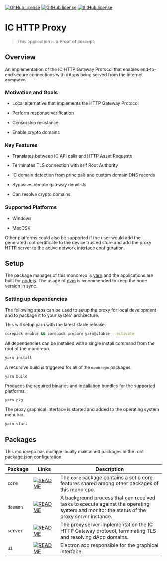 [![GitHub license](https://img.shields.io/badge/license-Apache%202.0-blue.svg?style=for-the-badge)](LICENSE)
[![GitHub license](https://img.shields.io/badge/install-MacOSX-blue.svg?style=for-the-badge&logo=apple)](#)
[![GitHub license](https://img.shields.io/badge/install-Windows-blue.svg?style=for-the-badge&logo=windows)](#)

# IC HTTP Proxy
> This application is a Proof of concept.

## Overview

An implementation of the IC HTTP Gateway Protocol that enables end-to-end secure connections with dApps being served from the internet computer.

### Motivation and Goals

* Local alternative that implements the HTTP Gateway Protocol

* Perform response verification

* Censorship resistance

* Enable crypto domains

### Key Features

* Translates between IC API calls and HTTP Asset Requests

* Terminates TLS connection with self Root Authority

* IC domain detection from principals and custom domain DNS records

* Bypasses remote gateway denylists

* Can resolve crypto domains

### Supported Platforms

* Windows

* MacOSX

Other platforms could also be supported if the user would add the generated root certificate to the device trusted store and add the proxy HTTP server to the active network interface configuration.

## Setup

The package manager of this monorepo is [yarn](https://yarnpkg.com/) and the applications are built for [nodejs](https://nodejs.org/en). The usage of [nvm](https://github.com/nvm-sh/nvm) is recommended to keep the node version in sync.

### Setting up dependencies

The following steps can be used to setup the proxy for local development and to package it to your system architecture.

This will setup yarn with the latest stable release.

```bash
corepack enable && corepack prepare yarn@stable --activate
```

All dependencies can be installed with a single install command from the root of the monorepo.
```bash
yarn install
```

A recursive build is triggered for all of the `monorepo` packages.
```bash
yarn build
```

Produces the required binaries and installation bundles for the supported platforms.
```bash
yarn pkg
```

The proxy graphical interface is started and added to the operating system menubar.
```bash
yarn start
```

## Packages

This monorepo has multiple locally maintained packages in the root [package.json](package.json) configuration.

| Package | Links | Description |
|---|---|---|
| `core` | [![README](https://img.shields.io/badge/-README-blue?style=flat-square)](https://github.com/dfinity/http-proxy/tree/main/packages/core) | The `core` package contains a set o core features shared among other packages of this monorepo. |  
| `daemon` | [![README](https://img.shields.io/badge/-README-blue?style=flat-square)](https://github.com/dfinity/http-proxy/tree/main/packages/daemon) | A background process that can received tasks to execute against the operating system and monitor the status of the proxy server instance. |  
| `server` | [![README](https://img.shields.io/badge/-README-blue?style=flat-square)](https://github.com/dfinity/http-proxy/tree/main/packages/server) | The proxy server implementation the IC HTTP Gateway protocol, terminating TLS and resolving dApp domains. |
| `ui` | [![README](https://img.shields.io/badge/-README-blue?style=flat-square)](https://github.com/dfinity/http-proxy/tree/main/packages/ui) | Electron app responsible for the graphical interface. |
